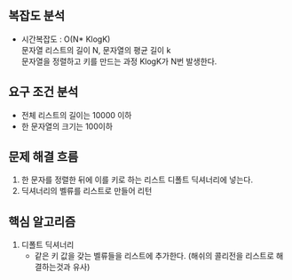 ## 복잡도 분석

- 시간복잡도 : O(N* KlogK)\
  문자열 리스트의 길이 N, 문자열의 평균 길이 k\
  문자열을 정렬하고 키를 만드는 과정 KlogK가 N번 발생한다.
  


## 요구 조건 분석
- 전체 리스트의 길이는 10000 이하
- 한 문자열의 크기는 100이하

## 문제 해결 흐름
1. 한 문자를 정렬한 뒤에 이를 키로 하는 리스트 디폴트 딕셔너리에 넣는다.
2. 딕셔너리의 벨류를 리스트로 만들어 리턴

## 핵심 알고리즘
1. 디폴트 딕셔너리
   - 같은 키 값을 갖는 벨류들을 리스트에 추가한다. (해쉬의 콜리전을 리스트로 해결하는것과 유사)